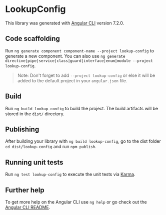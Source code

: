 # LookupConfig

This library was generated with [Angular CLI](https://github.com/angular/angular-cli) version 7.2.0.

## Code scaffolding

Run `ng generate component component-name --project lookup-config` to generate a new component. You can also use `ng generate directive|pipe|service|class|guard|interface|enum|module --project lookup-config`.
> Note: Don't forget to add `--project lookup-config` or else it will be added to the default project in your `angular.json` file. 

## Build

Run `ng build lookup-config` to build the project. The build artifacts will be stored in the `dist/` directory.

## Publishing

After building your library with `ng build lookup-config`, go to the dist folder `cd dist/lookup-config` and run `npm publish`.

## Running unit tests

Run `ng test lookup-config` to execute the unit tests via [Karma](https://karma-runner.github.io).

## Further help

To get more help on the Angular CLI use `ng help` or go check out the [Angular CLI README](https://github.com/angular/angular-cli/blob/master/README.md).
